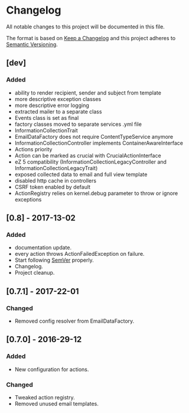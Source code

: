 Changelog
=========

All notable changes to this project will be documented in this file.

The format is based on [Keep a Changelog](http://keepachangelog.com/)
and this project adheres to [Semantic Versioning](http://semver.org/).

## [dev]
### Added
- ability to render recipient, sender and subject from template
- more descriptive exception classes
- more descriptive error logging
- extracted mailer to a separate class
- Events class is set as final
- factory classes moved to separate services .yml file
- InformationCollectionTrait
- EmailDataFactory does not require ContentTypeService anymore
- InformationCollectionController implements ContainerAwareInterface
- Actions priority
- Action can be marked as crucial with CrucialActionInterface
- eZ 5 compatibility (InformationCollectionLegacyController and InformationCollectionLegacyTrait)
- exposed collected data to email and full view template
- disabled http cache in controllers
- CSRF token enabled by default
- ActionRegistry relies on kernel.debug parameter to throw or ignore exceptions

## [0.8] - 2017-13-02
### Added
- documentation update.
- every action throws ActionFailedException on failure.
- Start following [SemVer](http://semver.org) properly.
- Changelog.
- Project cleanup.

## [0.7.1] - 2017-22-01
### Changed
- Removed config resolver from EmailDataFactory.

## [0.7.0] - 2016-29-12
### Added
- New configuration for actions.

### Changed
- Tweaked action registry.
- Removed unused email templates.

